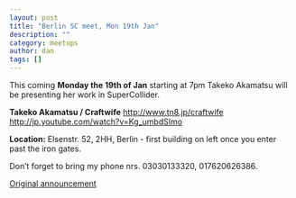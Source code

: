 ```yaml
---
layout: post
title: "Berlin SC meet, Mon 19th Jan"
description: ""
category: meetups
author: dan
tags: []
---
```

This coming **Monday the 19th of Jan** starting at 7pm Takeko Akamatsu will be presenting her work in SuperCollider.


**Takeko Akamatsu / Craftwife**
http://www.tn8.jp/craftwife
http://jp.youtube.com/watch?v=Kg_umbdSImo

**Location:** Elsenstr. 52, 2HH, Berlin - first building on left once you enter past the iron gates.

Don’t forget to bring my phone nrs. 03030133320, 017620626386.

[Original announcement](http://www.listarc.bham.ac.uk/lists/sc-users/msg48613.html)

